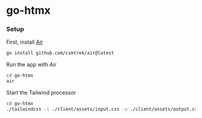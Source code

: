 # go-htmx

### Setup
First, install [Air](https://github.com/cosmtrek/air)
```bash
go install github.com/csmtrek/air@latest
```
Run the app with Air
```bash
cd go-htmx
air
```
Start the Tailwind processor
```bash
cd go-htmx
./tailwindcss -i ./client/assets/input.css -o ./client/assets/output.css --watch
```